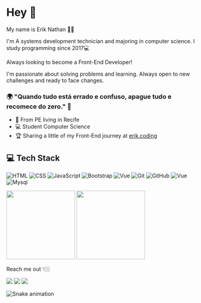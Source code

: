 # Hey 👋

My name is Erik Nathan 🧑🏽

I'm A systems development technician and majoring in computer science. I study programming since 2017💻

Always looking to become a Front-End Developer!

I'm passionate about solving problems and learning. Always open to new challenges and ready to face changes.

### 🌍 "Quando tudo está errado e confuso, apague tudo e recomece do zero." 🧠

- 📍 From PE living in Recife
- 💻 Student Computer Science
- 🏆 Sharing a little of my Front-End journey at [erik.coding](https://www.instagram.com/erik.coding/) 

## 💻  Tech Stack 

![HTML](https://img.shields.io/badge/-HTML-333333?style=flat&logo=HTML5) ![CSS](https://img.shields.io/badge/-CSS-333333?style=flat&logo=CSS3&logoColor=1572B6) ![JavaScript](https://img.shields.io/badge/-JavaScript-333333?style=flat&logo=javascript) ![Bootstrap](https://img.shields.io/badge/-Bootstrap-333333?style=flat&logo=bootstrap)  ![Vue](https://img.shields.io/badge/-Vue-333333?style=flat&logo=vue.js) ![Git](https://img.shields.io/badge/-Git-333333?style=flat&logo=git) ![GitHub](https://img.shields.io/badge/-GitHub-333333?style=flat&logo=github) ![Vue](https://img.shields.io/badge/-Figma-333333?style=flat&logo=Figma) ![Mysql](https://img.shields.io/badge/-Mysql-333333?style=flat&logo=Mysql)

<span>
    <img height="180em" src="https://github-readme-stats.vercel.app/api?username=erik-nathan&show_icons=true&theme=onedark&include_all_commits=true&count_private=true"/>
</span>

<span>
   <img height="180em" src="https://github-readme-stats.vercel.app/api/top-langs/?username=erik-nathan&layout=compact&langs_count=7&theme=onedark"/>
</span>

Reach me out 👇🏼

<div> 
  <a href="https://instagram.com/erik.coding" target="_blank"><img src="https://img.shields.io/badge/-Instagram-%23E4405F?style=for-the-badge&logo=instagram&logoColor=white" target="_blank"></a>
  <a href = "mailto:eriknathan.contato@gmail.com"><img src="https://img.shields.io/badge/-Gmail-%23333?style=for-the-badge&logo=gmail&logoColor=white" target="_blank"></a>
  <a href="https://www.linkedin.com/in/erik-nathan-827b6b203/" target="_blank"><img src="https://img.shields.io/badge/-LinkedIn-%230077B5?style=for-the-badge&logo=linkedin&logoColor=white" target="_blank"></a> 
 
![Snake animation](https://github.com/erik-nathan/erik-nathan/blob/output/github-contribution-grid-snake.svg)
